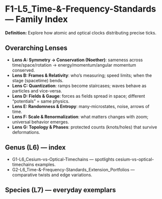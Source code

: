 # F1-L5_Time-&-Frequency-Standards — Family Index
**Definition:** Explore how atomic and optical clocks distributing precise ticks.

## Overarching Lenses

- **Lens A: Symmetry -> Conservation (Noether)**: sameness across time/space/rotation → energy/momentum/angular momentum conserved.
- **Lens B: Frames & Relativity**: who’s measuring; speed limits; when the stage (spacetime) bends.
- **Lens C: Quantization**: ramps become staircases; waves behave as particles and vice-versa.
- **Lens D: Fields & Gauge**: forces as fields spread in space; different “potentials” = same physics.
- **Lens E: Randomness & Entropy**: many-microstates, noise, arrows of time.
- **Lens F: Scale & Renormalization**: what matters changes with zoom; universal behavior emerges.
- **Lens G: Topology & Phases**: protected counts (knots/holes) that survive deformations.

## Genus (L6) — index
- G1-L6_Cesium-vs-Optical-Timechains — spotlights cesium-vs-optical-timechains examples.
- G2-L6_Time-&-Frequency-Standards_Extension_Portfolios — comparative twists and edge variations.

## Species (L7) — everyday exemplars
